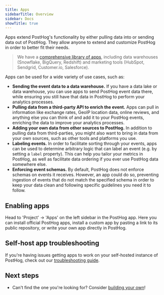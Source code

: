 ```yaml
---
title: Apps
sidebarTitle: Overview
sidebar: Docs
showTitle: true
---
```


Apps extend PostHog's functionality by either pulling data into or sending data out of PostHog. They allow anyone to extend and customize PostHog in order to better fit their needs.

> We have a [comprehensive library of apps](/apps), including data warehouses (Snowflake, BigQuery, Redshift) and marketing tools (HubSpot, Sendgrid, Customer.io, Salesforce).

Apps can be used for a wide variety of use cases, such as:

- **Sending the event data to a data warehouse.**
    If you have a data lake or data warehouse, you can use apps to send PostHog event data there, while ensuring you still have that data in PostHog to perform your analytics processes.
- **Pulling data from a third-party API to enrich the event.** Apps can pull in information like exchange rates, GeoIP location data, online reviews, and anything else you can think of and add it to your PostHog events, enriching the data to improve your analytics processes.
- **Adding your own data from other sources to PostHog.** In addition to pulling data from third-parties, you might also want to bring in data from your own sources, such as other tools and platforms you use.
- **Labeling events.** In order to facilitate sorting through your events, apps can be used to determine arbitrary logic that can label an event (e.g. by setting a `label` property). This can help you tailor your metrics in PostHog, as well as facilitate data ordering if you ever use PostHog data somewhere else.
- **Enforcing event schemas.** By default, PostHog does not enforce schemas on events it receives. However, an app could do so, preventing ingestion of events that do not match the specified schema in order to keep your data clean and following specific guidelines you need it to follow.

## Enabling apps

Head to 'Project' -> 'Apps' on the left sidebar in the PostHog app. Here you can install official PostHog apps, install a custom app by pasting a link to its public repository, or write your own app directly in PostHog.

## Self-host app troubleshooting

If you're having issues getting apps to work on your self-hosted instance of PostHog, check out our [troubleshooting guide](/docs/apps/enabling).

## Next steps

- Can't find the one you're looking for? Consider [building your own](/docs/apps/build)!
